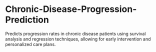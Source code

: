 # Chronic-Disease-Progression-Prediction
Predicts progression rates in chronic disease patients using survival analysis and regression techniques, allowing for early intervention and personalized care plans.

